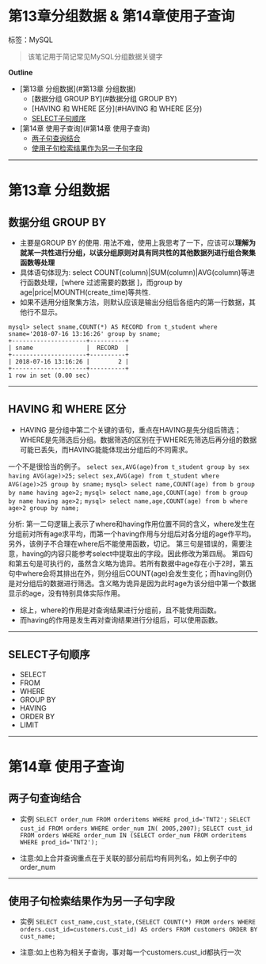 # 第13章分组数据 & 第14章使用子查询

标签：MySQL

>该笔记用于简记常见MySQL分组数据关键字




**Outline**

- [第13章 分组数据](#第13章 分组数据)
	- [数据分组 GROUP BY](#数据分组 GROUP BY)
	- [HAVING 和 WHERE 区分](#HAVING 和 WHERE 区分)
	- [SELECT子句顺序](#SELECT子句顺序)
- [第14章 使用子查询](#第14章 使用子查询)
	- [两子句查询结合](#两子句查询结合)
	- [使用子句检索结果作为另一子句字段](#使用子句检索结果作为另一子句字段)



---

# 第13章 分组数据

## 数据分组 GROUP BY 

- 主要是GROUP BY 的使用. 用法不难，使用上我思考了一下，应该可以**理解为就某一共性进行分组，以该分组原则对具有同共性的其他数据列进行组合聚集函数等处理**
- 具体语句体现为: select COUNT(column)|SUM(column)|AVG(column)等进行函数处理，[where 过滤需要的数据 ]，而group by age|price|MOUNTH(create_time)等共性.
- 如果不适用分组聚集方法，则默认应该是输出分组后各组内的第一行数据，其他行不显示。

```
mysql> select sname,COUNT(*) AS RECORD from t_student where sname='2018-07-16 13:16:26' group by sname;
+---------------------+----------+
| sname               |  RECORD  |
+---------------------+----------+
| 2018-07-16 13:16:26 |        2 |
+---------------------+----------+
1 row in set (0.00 sec)

```

---

## HAVING 和 WHERE 区分

- HAVING 是分组中第二个关键的语句，重点在HAVING是先分组后筛选；WHERE是先筛选后分组。数据筛选的区别在于WHERE先筛选后再分组的数据可能已丢失，而HAVING能能体现出分组后的不同需求。

一个不是很恰当的例子。
`select sex,AVG(age)from t_student group by sex having AVG(age)>25;`
`select sex,AVG(age) from t_student where AVG(age)>25 group by sname;`
`mysql> select name,COUNT(age) from b group by name having age>2;`
`mysql> select name,age,COUNT(age) from b group by name having age>2;`
`mysql> select name,age,COUNT(age) from b where age>2 group by name;`

分析:
第一二句逻辑上表示了where和having作用位置不同的含义，where发生在分组前对所有age求平均，而第一个having作用与分组后对各分组的age作平均。另外，该例子不合理在where后不能使用函数，切记。
第三句是错误的，需要注意，having的内容只能参考select中提取出的字段。因此修改为第四局。
第四句和第五句是可执行的，虽然含义略为诡异。若所有数据中age存在小于2时，第五句中where会将其排出在外，则分组后COUNT(age)会发生变化；而having则仍是对分组后的数据进行筛选。含义略为诡异是因为此时age为该分组中第一个数据显示的age，没有特别具体实际作用。


- 综上，where的作用是对查询结果进行分组前，且不能使用函数。
- 而having的作用是发生再对查询结果进行分组后，可以使用函数。

---

## SELECT子句顺序

- SELECT
- FROM 
- WHERE
- GROUP BY
- HAVING
- ORDER BY
- LIMIT

---

# 第14章 使用子查询

## 两子句查询结合

- 实例
`SELECT order_num FROM orderitems WHERE prod_id='TNT2';`
`SELECT cust_id FROM orders WHERE order_num IN( 2005,2007);`
`SELECT cust_id FROM orders WHERE order_num IN (SELECT order_num FROM orderitems WHERE prod_id='TNT2');`


- 注意:如上合并查询重点在于关联的部分前后均有同列名，如上例子中的order_num

---

## 使用子句检索结果作为另一子句字段

- 实例
`SELECT cust_name,cust_state,(SELECT COUNT(*) FROM orders WHERE orders.cust_id=customers.cust_id) AS orders FROM customers ORDER BY cust_name;`

- 注意:如上也称为相关子查询，事对每一个customers.cust_id都执行一次